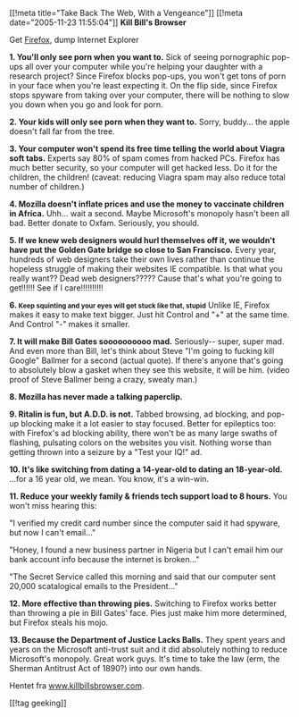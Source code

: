 [[!meta  title="Take Back The Web, With a Vengeance"]]
[[!meta  date="2005-11-23 11:55:04"]]
<strong>Kill Bill's Browser</strong>

Get <a href="http://www.mozilla.org/products/firefox/">Firefox</a>, dump Internet Explorer
<!--more-->

<strong>1. You'll only see porn when you want to.</strong>
Sick of seeing pornographic pop-ups all over your computer while you're helping your daughter with a research project? Since Firefox blocks pop-ups, you won't get tons of porn in your face when you're least expecting it. On the flip side, since Firefox stops spyware from taking over your computer, there will be nothing to slow you down when you go and look for porn.

<strong>2. Your kids will only see porn when they want to.</strong>
Sorry, buddy... the apple doesn't fall far from the tree.

<strong>3. Your computer won't spend its free time telling the world about Viagra soft tabs.</strong>
Experts say 80% of spam comes from hacked PCs. Firefox has much better security, so your computer will get hacked less. Do it for the children, the children! (caveat: reducing Viagra spam may also reduce total number of children.)

<strong>4. Mozilla doesn't inflate prices and use the money to vaccinate children in Africa.</strong>
Uhh... wait a second. Maybe Microsoft's monopoly hasn't been all bad. Better donate to Oxfam. Seriously, you should.

<strong>5. If we knew web designers would hurl themselves off it, we wouldn't have put the Golden Gate bridge so close to San Francisco.</strong>
Every year, hundreds of web designers take their own lives rather than continue the hopeless struggle of making their websites IE compatible. Is that what you really want?? Dead web designers????? Cause that's what you're going to get!!!!!! See if I care!!!!!!!!!!

<strong>6. <small></small><small>Keep squinting and your eyes will get stuck like that, stupid</small></strong>
Unlike IE, Firefox makes it easy to make text bigger. Just hit Control and "+" at the same time. And Control "-" makes it smaller.

<strong>7. It will make Bill Gates soooooooooo mad.</strong>
Seriously-- super, super mad. And even more than Bill, let's think about Steve "I'm going to fucking kill Google" Ballmer for a second (actual quote). If there's anyone that's going to absolutely blow a gasket when they see this website, it will be him. (video proof of Steve Ballmer being a crazy, sweaty man.)

<strong>8. Mozilla has never made a talking paperclip.</strong>

<strong>9. Ritalin is fun, but A.D.D. is not.</strong>
Tabbed browsing, ad blocking, and pop-up blocking make it a lot easier to stay focused. Better for epileptics too: with Firefox's ad blocking ability, there won't be as many large swaths of flashing, pulsating colors on the websites you visit. Nothing worse than getting thrown into a seizure by a "Test your IQ!" ad.

<strong>10. It's like switching from dating a 14-year-old to dating an 18-year-old.</strong>
...for a 16 year old, we mean. You know, it's a win-win.

<strong>11. Reduce your weekly family & friends tech support load to 8 hours.</strong>
You won't miss hearing this:

"I verified my credit card number since the computer said it had spyware, but now I can't email..."

"Honey, I found a new business partner in Nigeria but I can't email him our bank account info because the internet is broken..."

"The Secret Service called this morning and said that our computer sent 20,000 scatalogical emails to the President..."

<strong>12. More effective than throwing pies.</strong>
Switching to Firefox works better than throwing a pie in Bill Gates' face. Pies just make him more determined, but Firefox steals his mojo.

<strong>13. Because the Department of Justice Lacks Balls.</strong>
They spent years and years on the Microsoft anti-trust suit and it did absolutely nothing to reduce Microsoft's monopoly. Great work guys. It's time to take the law (erm, the Sherman Antitrust Act of 1890?) into our own hands.

Hentet fra <a href="http://www.killbillsbrowser.com/">www.killbillsbrowser.com</a>.

[[!tag  geeking]]